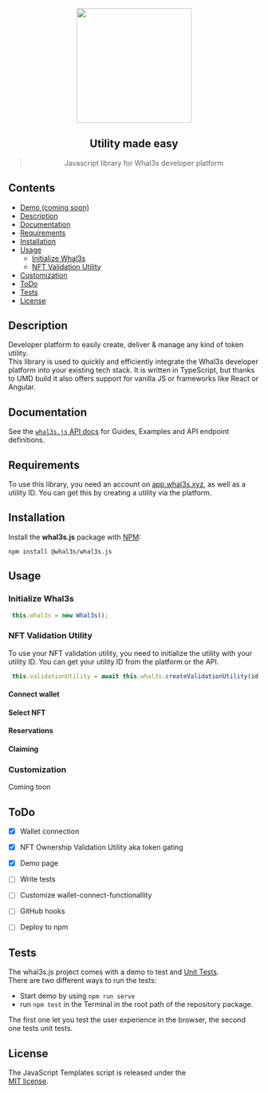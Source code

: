  <div align="center">
 <img align="center" width="230" src="https://whal3s-assets.s3.eu-central-1.amazonaws.com/logos/Whal3s_black.png" />
  <h2>Utility made easy</h2> 
<blockquote>Javascript library for Whal3s developer platform</blockquote>


</div>



## Contents

- [Demo (coming soon)](https://demo.whal3s.xyz)
- [Description](#description)
- [Documentation](#documentation)
- [Requirements](#Requirements)
- [Installation](#Installation)
- [Usage](#usage)
  - [Initialize Whal3s](#Initialize-Whal3s)
  - [NFT Validation Utility](#NFT-Validation-Utility)
- [Customization](#Customization)
- [ToDo](#ToDo)
- [Tests](#tests)
- [License](#license)

## Description

Developer platform to easily create, deliver & manage any kind of token utility.  
This library is used to quickly and efficiently integrate the Whal3s developer platform into your existing tech stack. It is written in TypeScript, but thanks to UMD build it also offers support for vanilla JS or frameworks like React or Angular.

## Documentation
See the [`whal3s.js` API docs](https://whal3sjs.readme.io/) for Guides, Examples and API endpoint definitions.

## Requirements
To use this library, you need an account on [app.whal3s.xyz](app.whal3s.xyz), as well as a utility ID. You can get this by creating a utility via the platform.

## Installation
Install the **whal3s.js** package with [NPM](https://www.npmjs.org/):


    npm install @whal3s/whal3s.js


## Usage


### Initialize Whal3s
```javascript
 this.whal3s = new Whal3s();
```
### NFT Validation Utility
To use your NFT validation utility, you need to initialize the utility with your utility ID. You can get your utility ID from the platform or the API.

  
```javascript
 this.validationUtility = await this.whal3s.createValidationUtility(id)
```

#### Connect wallet

#### Select NFT

#### Reservations

#### Claiming

### Customization

Coming toon

## ToDo
- [x] Wallet connection
- [x] NFT Ownership Validation Utility aka token gating
- [x] Demo page
- [ ] Write tests
- [ ] Customize wallet-connect-functionallity
- [ ] GitHub hooks
- [ ] Deploy to npm



## Tests

The whal3s.js project comes with a demo to test and
[Unit Tests](https://en.wikipedia.org/wiki/Unit_testing).    
There are two different ways to run the tests:

- Start demo by using `npm run serve`
- run `npm test` in the Terminal in the root path of the repository package.

The first one let you test the user experience in the browser, the second one tests unit tests.
## License

The JavaScript Templates script is released under the  
[MIT license](https://opensource.org/licenses/MIT).
